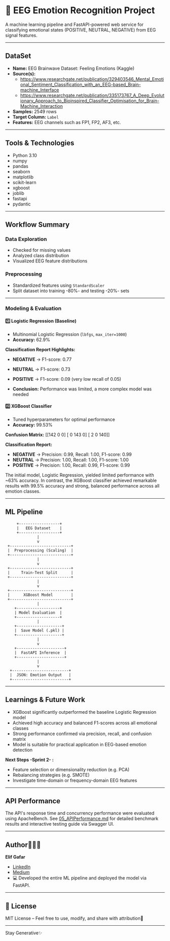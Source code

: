# 🧠 EEG Emotion Recognition Project

A machine learning pipeline and FastAPI-powered web service for classifying emotional states (POSITIVE, NEUTRAL, NEGATIVE) from EEG signal features.

---

## DataSet

- **Name:** EEG Brainwave Dataset: Feeling Emotions (Kaggle)  
- **Source(s):**  
  - https://www.researchgate.net/publication/329403546_Mental_Emotional_Sentiment_Classification_with_an_EEG-based_Brain-machine_Interface
  - https://www.researchgate.net/publication/335173767_A_Deep_Evolutionary_Approach_to_Bioinspired_Classifier_Optimisation_for_Brain-Machine_Interaction  
- **Samples:** 2549 rows  
- **Target Column:** `Label`  
- **Features:** EEG channels such as FP1, FP2, AF3, etc.

---

## Tools & Technologies

- Python 3.10  
- numpy  
- pandas  
- seaborn  
- matplotlib  
- scikit-learn  
- xgboost  
- joblib  
- fastapi  
- pydantic  

---

## Workflow Summary

### Data Exploration
- Checked for missing values  
- Analyzed class distribution  
- Visualized EEG feature distributions  

### Preprocessing
- Standardized features using `StandardScaler`  
- Split dataset into training -80%- and testing -20%- sets  

---

### Modeling & Evaluation

#### 1️⃣ Logistic Regression (Baseline)
- Multinomial Logistic Regression (`lbfgs`, `max_iter=1000`) 
- **Accuracy:** 62.9%

**Classification Report Highlights:**
- **NEGATIVE** → F1-score: 0.77
- **NEUTRAL** → F1-score: 0.73
- **POSITIVE** → F1-score: 0.09 (very low recall of 0.05)

- **Conclusion:** Performance was limited, a more complex model was needed

#### 2️⃣ XGBoost Classifier
- Tuned hyperparameters for optimal performance  
- **Accuracy:** 99.53%  

**Confusion Matrix:**
[[142 0 0]
[ 0 143 0]
[ 2 0 140]]

**Classification Report:**
- **NEGATIVE** → Precision: 0.99, Recall: 1.00, F1-score: 0.99  
- **NEUTRAL** → Precision: 1.00, Recall: 1.00, F1-score: 1.00  
- **POSITIVE** → Precision: 1.00, Recall: 0.99, F1-score: 0.99  

The initial model, Logistic Regression, yielded limited performance with ~63% accuracy.
In contrast, the XGBoost classifier achieved remarkable results with 99.5% accuracy and strong, balanced performance across all emotion classes.

---

## ML Pipeline

         +------------------+
         |   EEG Dataset    |
         +------------------+
                  |
                  v
     +---------------------------+
     |  Preprocessing (Scaling)  |
     +---------------------------+
                  |
                  v
     +---------------------------+
     |     Train-Test Split      |
     +---------------------------+
                  |
                  v
     +---------------------------+
     |      XGBoost Model        |
     +---------------------------+
                  |
        +-------------------+
        | Model Evaluation  |
        +-------------------+
                  |
        +--------------------+
        |  Save Model (.pkl) | 
        +--------------------+
                  |
                  v
        +---------------------+
        |  FastAPI Inference  |
        +---------------------+
                  |
                  v
      +-------------------------+
      |  JSON: Emotion Output   |
      +-------------------------+

---

## Learnings & Future Work

- XGBoost significantly outperformed the baseline Logistic Regression model  
- Achieved high accuracy and balanced F1-scores across all emotional classes  
- Strong performance confirmed via precision, recall, and confusion matrix  
- Model is suitable for practical application in EEG-based emotion detection  

**Next Steps -Sprint 2- :**
  - Feature selection or dimensionality reduction (e.g. PCA)
  - Rebalancing strategies (e.g. SMOTE)
  - Investigate time-domain or frequency-domain EEG features

---

## API Performance

The API's response time and concurrency performance were evaluated using ApacheBench.
See [05_APIPerformance.md](./05_APIPerformance.md) for detailed benchmark results and interactive testing guide via Swagger UI.

---

## Author👩🏽‍💻

**Elif Gafar**  
-  [LinkedIn](https://www.linkedin.com/in/elifgafar/)  
-  [Medium](https://medium.com/@elifgafar)  
- 💻 Developed the entire ML pipeline and deployed the model via FastAPI.

---

## 📜 License

MIT License – Feel free to use, modify, and share with attribution🤖

---
Stay Generative✨